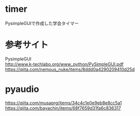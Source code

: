 # timer
PysimpleGUIで作成した学会タイマー

# 参考サイト  
PysimpleGUI  
http://www.k-techlabo.org/www_python/PySimpleGUI.pdf  
https://qiita.com/nemous_nuke/items/8ddd0a4290209410d25d

# pyaudio  
https://qiita.com/musaprg/items/34c4c1e0e9eb8e8cc5a1  
https://qiita.com/bayachin/items/68f7659d31fa6c836317
